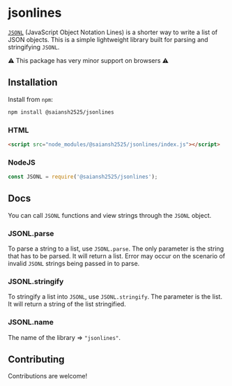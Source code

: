 # jsonlines

[`JSONL`](https://jsonlines.org/) (JavaScript Object Notation Lines) is a shorter
way to write a list of JSON objects. This is a simple lightweight library built for
parsing and stringifying `JSONL`.

:warning: This package has very minor support on browsers :warning:

## Installation

Install from `npm`:

```sh
npm install @saiansh2525/jsonlines
```

### HTML

```html
<script src="node_modules/@saiansh2525/jsonlines/index.js"></script>
```

### NodeJS

```javascript
const JSONL = require('@saiansh2525/jsonlines');
```

## Docs

You can call `JSONL` functions and view strings through the `JSONL` object.

### JSONL.parse

To parse a string to a list, use `JSONL.parse`.
The only parameter is the string that has to be parsed.
It will return a list.
Error may occur on the scenario of invalid `JSONL` strings being passed in to parse.

### JSONL.stringify

To stringify a list into `JSONL`, use `JSONL.stringify`. The parameter is the list.
It will return a string of the list stringified.

### JSONL.name

The name of the library => `"jsonlines"`.

## Contributing

Contributions are welcome!
